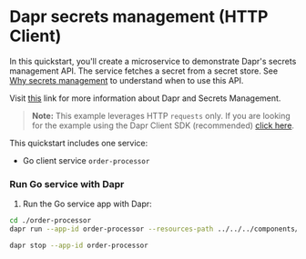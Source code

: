 # Dapr secrets management (HTTP Client)

In this quickstart, you'll create a microservice to demonstrate Dapr's secrets management API. The service fetches a secret from a secret store. See [Why secrets management](#why-secrets-management) to understand when to use this API.

Visit [this](https://docs.dapr.io/developing-applications/building-blocks/secrets/) link for more information about Dapr and Secrets Management.

> **Note:** This example leverages HTTP `requests` only.  If you are looking for the example using the Dapr Client SDK (recommended) [click here](../sdk/).

This quickstart includes one service:

- Go client service `order-processor` 

### Run Go service with Dapr

1. Run the Go service app with Dapr: 

<!-- STEP
name: Run order-processor service
expected_stdout_lines:
  - '== APP == Fetched Secret:  {"secret":"YourPasskeyHere"}'
  - "Exited App successfully"
expected_stderr_lines:
output_match_mode: substring
-->
    
```bash
cd ./order-processor
dapr run --app-id order-processor --resources-path ../../../components/ -- go run .
```

<!-- END_STEP -->

```bash
dapr stop --app-id order-processor
```
